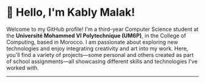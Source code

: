 # 👋 Hello, I'm **Kably Malak**!  

Welcome to my GitHub profile! I'm a third-year Computer Science student at the **Université Mohammed VI Polytechnique (UM6P)**, in the College of Computing, based in Morocco. I am passionate about exploring new technologies and enjoy integrating creativity and art into my work. Here, you'll find a variety of projects—some personal and others created as part of school assignments—all showcasing different skills and technologies I've worked with.

---

